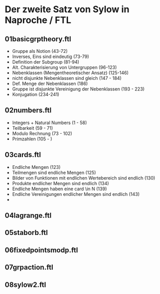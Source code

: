 # Der zweite Satz von Sylow in Naproche / FTL

## 01basicgrptheory.ftl

* Gruppe als Notion (43-72)
* Inverses, Eins sind eindeutig (73-79)
* Definition der Subgroup (81-94)
* Alt. Charakterisierung von Untergruppen (96-123)
* Nebenklassen (Mengentheoretischer Ansatz) (125-146)
* nicht disjunkte Nebenklassen sind gleich (147 - 184)
* Def. Menge der Nebenklassen (186)
* Gruppe ist disjunkte Vereinigung der Nebenklassen (193 - 223)
* Konjugation (234-241)

## 02numbers.ftl

* Integers + Natural Numbers (1 - 58)
* Teilbarkeit (59 - 71)
* Modulo Rechnung (73 - 102)
* Primzahlen (105 - )

## 03cards.ftl

* Endliche Mengen (123)
* Teilmengen sind endliche Mengen (125)
* Bilder von Funktionen mit endlichen Wertebereich sind endlich (130)
* Produkte endlicher Mengen sind endlich (134)
* Endliche Mengen haben eine card \in N (139)
* Endliche Vereinigungen endlicher Mengen sind endlich (143)
* 

## 04lagrange.ftl

## 05staborb.ftl

## 06fixedpointsmodp.ftl

## 07grpaction.ftl

## 08sylow2.ftl